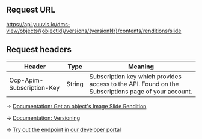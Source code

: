 ## Request URL
https://api.yuuvis.io/dms-view/objects/{objectId}/versions/{versionNr}/contents/renditions/slide

## Request headers
| Header                    | Type   | Meaning                                                                                             |
|---------------------------|--------|-----------------------------------------------------------------------------------------------------|
| Ocp-Apim-Subscription-Key | String | Subscription key which provides access to the API. Found on the Subscriptions page of your account. |

&rarr; [Documentation: Get an object's Image Slide Rendition](https://github.com/yuuvis/Documentation/wiki/Rendition-requests)

&rarr; [Documentation: Versioning](https://github.com/yuuvis/Documentation/wiki/Update-documents#UpdatingDocumentsviaCoreAPI-Versioningversioning)

&rarr; [Try out the endpoint in our developer portal](https://developer.yuuvis.com/Apis/Endpoints/dms-view-api)
